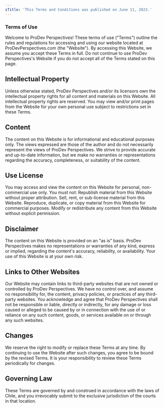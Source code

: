 ```yaml
---
sTitle: 'This Terms and Conditions was published on June 11, 2023.'
---
```


### Terms of Use

Welcome to ProDev Perspectives! These terms of use ("Terms") outline the rules and regulations for accessing and using our website located at ProDevPerspectives.com (the "Website"). By accessing this Website, we assume you accept these Terms in full. Do not continue to use ProDev Perspectives's Website if you do not accept all of the Terms stated on this page.

## Intellectual Property

Unless otherwise stated, ProDev Perspectives and/or its licensors own the intellectual property rights for all content and materials on this Website. All intellectual property rights are reserved. You may view and/or print pages from the Website for your own personal use subject to restrictions set in these Terms.

## Content

The content on this Website is for informational and educational purposes only. The views expressed are those of the author and do not necessarily represent the views of ProDev Perspectives. We strive to provide accurate and up-to-date information, but we make no warranties or representations regarding the accuracy, completeness, or suitability of the content.

## Use License

You may access and view the content on this Website for personal, non-commercial use only.
You must not:
Republish material from this Website without proper attribution.
Sell, rent, or sub-license material from this Website.
Reproduce, duplicate, or copy material from this Website for commercial purposes.
Modify or redistribute any content from this Website without explicit permission.

## Disclaimer

The content on this Website is provided on an "as is" basis. ProDev Perspectives makes no representations or warranties of any kind, express or implied, regarding the content's accuracy, reliability, or availability. Your use of this Website is at your own risk.

## Links to Other Websites

Our Website may contain links to third-party websites that are not owned or controlled by ProDev Perspectives. We have no control over, and assume no responsibility for, the content, privacy policies, or practices of any third-party websites. You acknowledge and agree that ProDev Perspectives shall not be responsible or liable, directly or indirectly, for any damage or loss caused or alleged to be caused by or in connection with the use of or reliance on any such content, goods, or services available on or through any such websites.

## Changes

We reserve the right to modify or replace these Terms at any time. By continuing to use the Website after such changes, you agree to be bound by the revised Terms. It is your responsibility to review these Terms periodically for changes.

## Governing Law

These Terms are governed by and construed in accordance with the laws of Chile, and you irrevocably submit to the exclusive jurisdiction of the courts in that location.

